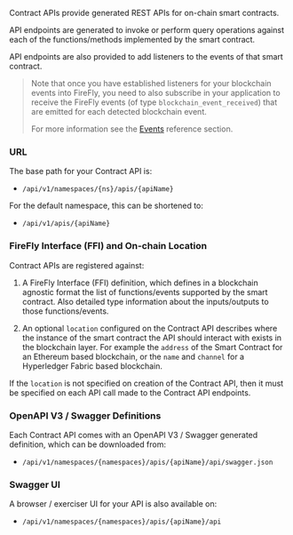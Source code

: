 Contract APIs provide generated REST APIs for on-chain smart contracts.

API endpoints are generated to invoke or perform query operations against
each of the functions/methods implemented by the smart contract.

API endpoints are also provided to add listeners to the events of that
smart contract.

> Note that once you have established listeners for your blockchain events
> into FireFly, you need to also subscribe in your application to receive
> the FireFly events (of type `blockchain_event_received`) that are emitted
> for each detected blockchain event.
>
> For more information see the [Events](../events.md) reference section.

### URL

The base path for your Contract API is:

- `/api/v1/namespaces/{ns}/apis/{apiName}`

For the default namespace, this can be shortened to:

- `/api/v1/apis/{apiName}`

### FireFly Interface (FFI) and On-chain Location

Contract APIs are registered against:

1. A FireFly Interface (FFI) definition, which defines in a blockchain agnostic
   format the list of functions/events supported by the smart contract. Also 
   detailed type information about the inputs/outputs to those functions/events.

2. An optional `location` configured on the Contract API describes where the
   instance of the smart contract the API should interact with exists in the blockchain layer.
   For example the `address` of the Smart Contract for an Ethereum based blockchain,
   or the `name` and `channel` for a Hyperledger Fabric based blockchain.

If the `location` is not specified on creation of the Contract API, then it must be
specified on each API call made to the Contract API endpoints.

### OpenAPI V3 / Swagger Definitions

Each Contract API comes with an OpenAPI V3 / Swagger generated definition, which can
be downloaded from:

- `/api/v1/namespaces/{namespaces}/apis/{apiName}/api/swagger.json`

### Swagger UI

A browser / exerciser UI for your API is also available on:

- `/api/v1/namespaces/{namespaces}/apis/{apiName}/api`
